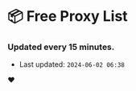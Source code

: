 # :package: Free Proxy List
### Updated every 15 minutes.

- Last updated: `2024-06-02 06:38`

:heart:
